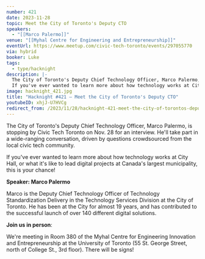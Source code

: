 ```yaml
---
number: 421
date: 2023-11-28
topic: Meet the City of Toronto's Deputy CTO
speakers:
  - "[[Marco Palermo]]"
venue: "[[Myhal Centre for Engineering and Entrepreneurship]]"
eventUrl: https://www.meetup.com/civic-tech-toronto/events/297055770
via: hybrid
booker: Luke
tags:
  - type/hacknight
description: |-
  The City of Toronto's Deputy Chief Technology Officer, Marco Palermo, is stopping by Civic Tech Toronto on Nov. 28 for an interview. He'll take part in a wide-ranging conversation, driven by questions crowdsourced from the local civic tech community.
  If you've ever wanted to learn more about how technology works at City Hall, or what it's like to lead digital projects at Canada's largest municipality, this is your chance!
image: hacknight_421.jpg
title: "Hacknight #421 – Meet the City of Toronto's Deputy CTO"
youtubeID: xhjJ-U7HVCg
redirect_from: /2023/11/28/hacknight-421-meet-the-city-of-torontos-deputy-cto-with-marco-palermo/
---
```


The City of Toronto's Deputy Chief Technology Officer, Marco Palermo, is stopping by Civic Tech Toronto on Nov. 28 for an interview. He'll take part in a wide-ranging conversation, driven by questions crowdsourced from the local civic tech community.

If you've ever wanted to learn more about how technology works at City Hall, or what it's like to lead digital projects at Canada's largest municipality, this is your chance!

**Speaker: Marco Palermo**

Marco is the Deputy Chief Technology Officer of Technology Standardization Delivery in the Technology Services Division at the City of Toronto. He has been at the City for almost 19 years, and has contributed to the successful launch of over 140 different digital solutions.

**Join us in person**:

We're meeting in Room 380 of the Myhal Centre for Engineering Innovation and Entrepreneurship at the University of Toronto (55 St. George Street, north of College St., 3rd floor). There will be signs!
